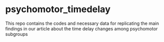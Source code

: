 # psychomotor_timedelay
This repo contains the codes and necessary data for replicating the main findings in our article about the time delay changes among psychomotor subgroups 
